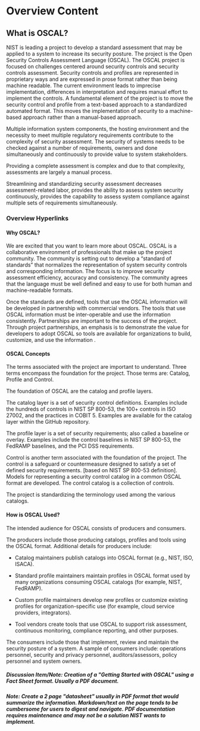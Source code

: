# Overview Content
## What is OSCAL?

NIST is leading a project to develop a standard assessment that may be applied to a system to increase its security posture. The project is the Open Security Controls Assessment Language (OSCAL). The OSCAL project is focused on challenges centered around security controls and security controls assessment. Security controls and profiles are represented in proprietary ways and are expressed in prose format rather than being machine readable. The current environment leads to imprecise implementation, differences in interpretation and requires manual effort to implement the controls. A fundamental element of the project is to move the security control and profile from a text-based approach to a standardized automated format. This moves the implementation of security to a machine-based approach rather than a manual-based approach.

Multiple information system components, the hosting environment and the necessity to meet multiple regulatory requirements contribute to the complexity of security assessment. The security of systems needs to be checked against a number of requirements, owners and done simultaneously and continuously to provide value to system stakeholders.

Providing a complete assessment is complex and due to that complexity, assessments are largely a manual process.

Streamlining and standardizing security assessment decreases assessment-related labor, provides the ability to assess system security continuously, provides the capability to assess system compliance against multiple sets of requirements simultaneously.

### Overview Hyperlinks

#### Why OSCAL?

We are excited that you want to learn more about OSCAL. OSCAL is a collaborative environment of professionals that make up the project community. The community is setting out to develop a “standard of standards” that normalizes the representation of system security controls and corresponding information. The focus is to improve security assessment efficiency, accuracy and consistency. The community agrees that the language must be well defined and easy to use for both human and machine-readable formats.

Once the standards are defined, tools that use the OSCAL information will be developed in partnership with commercial vendors. The tools that use OSCAL information must be inter-operable and use the information consistently. Partnerships are important to the success of the project. Through project partnerships, an emphasis is to demonstrate the value for developers to adopt OSCAL so tools are available for organizations to build, customize, and use the information <framework>.

#### OSCAL Concepts

The terms associated with the project are important to understand. Three terms encompass the foundation for the project. Those terms are: Catalog, Profile and Control.

The foundation of OSCAL are the catalog and profile layers.

The catalog layer is a set of security control definitions. Examples include the hundreds of controls in NIST SP 800-53, the 100+ controls in ISO 27002, and the practices in COBIT 5. Examples are available for the catalog layer within the GitHub repository.

The profile layer is a set of security requirements; also called a baseline or overlay. Examples include the control baselines in NIST SP 800-53, the FedRAMP baselines, and the PCI DSS requirements.

Control is another term associated with the foundation of the project. The control is a safeguard or countermeasure designed to satisfy a set of defined security requirements. [based on NIST SP 800-53 definition]. Models for representing a security control catalog in a common OSCAL format are developed. The control catalog is a collection of controls.

The project is standardizing the terminology used among the various catalogs.

 #### How is OSCAL Used?

The intended audience for OSCAL consists of producers and consumers.

The producers include those producing catalogs, profiles and tools using the OSCAL format. Additional details for producers include:

 - Catalog maintainers publish catalogs into OSCAL format (e.g., NIST, ISO, ISACA).

- Standard profile maintainers maintain profiles in OSCAL format used by many organizations consuming OSCAL catalogs (for example, NIST, FedRAMP).

- Custom profile maintainers develop new profiles or customize existing profiles for organization-specific use (for example, cloud service providers, integrators).

- Tool vendors create tools that use OSCAL to support risk assessment, continuous monitoring, compliance reporting, and other purposes.

The consumers include those that implement, review and maintain the security posture of a system. A sample of consumers include: operations personnel, security and privacy personnel, auditors/assessors, policy personnel and system owners.

##### Discussion Item/Note: Creation of a "Getting Started with OSCAL" using a Fact Sheet format. Usually a PDF document.

##### Note:  Create a 2 page "datasheet" usually in PDF format that would summarize the information. Markdown/text on the page tends to be cumbersome for users to digest and navigate. PDF documentation requires maintenance and may not be a solution NIST wants to implement.
